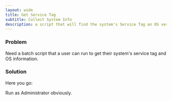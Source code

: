 ```yaml
---
layout: wide
title: Get Service Tag
subtitle: Collect System Info
description: a script that will find the system's Service Tag an OS version
---
```


### Problem

Need a batch script that a user can run to get their system's service tag and OS information.

### Solution

Here you go:

<script src="https://gist.github.com/maciakl/64747ed4984085c4c0ac.js"></script>

Run as Administrator obviously.
